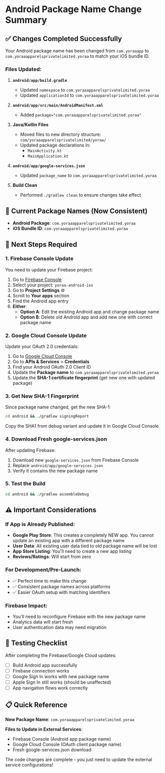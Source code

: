 # Android Package Name Change Summary

## ✅ **Changes Completed Successfully**

Your Android package name has been changed from `com.yoraaapp` to `com.yoraaapparelsprivatelimited.yoraa` to match your iOS bundle ID.

### Files Updated:

1. **`android/app/build.gradle`**
   - Updated `namespace` to `com.yoraaapparelsprivatelimited.yoraa`
   - Updated `applicationId` to `com.yoraaapparelsprivatelimited.yoraa`

2. **`android/app/src/main/AndroidManifest.xml`**
   - Added `package="com.yoraaapparelsprivatelimited.yoraa"`

3. **Java/Kotlin Files**
   - Moved files to new directory structure: `com/yoraaapparelsprivatelimited/yoraa/`
   - Updated package declarations in:
     - `MainActivity.kt`
     - `MainApplication.kt`

4. **`android/app/google-services.json`**
   - Updated `package_name` to `com.yoraaapparelsprivatelimited.yoraa`

5. **Build Clean**
   - Performed `./gradlew clean` to ensure changes take effect

## 📱 **Current Package Names (Now Consistent)**

- **Android Package**: `com.yoraaapparelsprivatelimited.yoraa`
- **iOS Bundle ID**: `com.yoraaapparelsprivatelimited.yoraa`

## 🔧 **Next Steps Required**

### 1. Firebase Console Update
You need to update your Firebase project:

1. Go to [Firebase Console](https://console.firebase.google.com/)
2. Select your project: `yoraa-android-ios`
3. Go to **Project Settings** ⚙️
4. Scroll to **Your apps** section
5. Find the Android app entry
6. **Either**:
   - **Option A**: Edit the existing Android app and change package name
   - **Option B**: Delete old Android app and add new one with correct package name

### 2. Google Cloud Console Update
Update your OAuth 2.0 credentials:

1. Go to [Google Cloud Console](https://console.cloud.google.com/)
2. Go to **APIs & Services** > **Credentials**
3. Find your Android OAuth 2.0 Client ID
4. Update the **Package name** to `com.yoraaapparelsprivatelimited.yoraa`
5. Update the **SHA-1 certificate fingerprint** (get new one with updated package)

### 3. Get New SHA-1 Fingerprint
Since package name changed, get the new SHA-1:

```bash
cd android && ./gradlew signingReport
```

Copy the SHA1 from debug variant and update it in Google Cloud Console.

### 4. Download Fresh google-services.json
After updating Firebase:

1. Download new `google-services.json` from Firebase Console
2. Replace `android/app/google-services.json`
3. Verify it contains the new package name

### 5. Test the Build
```bash
cd android && ./gradlew assembleDebug
```

## ⚠️ **Important Considerations**

### If App is Already Published:
- **Google Play Store**: This creates a completely NEW app. You cannot update an existing app with a different package name
- **User Data**: All existing user data tied to old package name will be lost
- **App Store Listing**: You'll need to create a new app listing
- **Reviews/Ratings**: Will start from zero

### For Development/Pre-Launch:
- ✅ Perfect time to make this change
- ✅ Consistent package names across platforms
- ✅ Easier OAuth setup with matching identifiers

### Firebase Impact:
- You'll need to reconfigure Firebase with the new package name
- Analytics data will start fresh
- User authentication data may need migration

## 🧪 **Testing Checklist**

After completing the Firebase/Google Cloud updates:

- [ ] Build Android app successfully
- [ ] Firebase connection works
- [ ] Google Sign In works with new package name
- [ ] Apple Sign In still works (should be unaffected)
- [ ] App navigation flows work correctly

## 📋 **Quick Reference**

**New Package Name**: `com.yoraaapparelsprivatelimited.yoraa`

**Files to Update in External Services**:
- Firebase Console (Android app package name)
- Google Cloud Console (OAuth client package name)
- Fresh google-services.json download

The code changes are complete - you just need to update the external service configurations!
